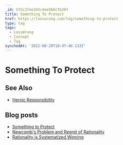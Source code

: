 ```yaml
---
_id: 5f5c37ee1b5cdee568cfb20f
title: Something To Protect
href: https://lesswrong.com/tag/something-to-protect
type: tag
tags:
  - LessWrong
  - Concept
  - Tag
synchedAt: '2022-08-29T10:47:46.133Z'
---
```

# Something To Protect

## See Also

- [Heroic Responsibility](/tag/heroic-responsibility)

## Blog posts

- [Something to Protect](http://lesswrong.com/lw/nb/something_to_protect/)
- [Newcomb's Problem and Regret of Rationality](http://lesswrong.com/lw/nc/newcombs_problem_and_regret_of_rationality/)
- [Rationality is Systematized Winning](http://lesswrong.com/lw/7i/rationality_is_systematized_winning/)